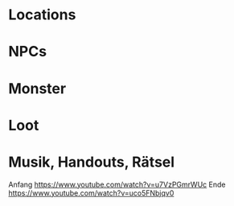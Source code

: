 # Locations
# NPCs
# Monster
# Loot
# Musik, Handouts, Rätsel
Anfang https://www.youtube.com/watch?v=u7VzPGmrWUc
Ende https://www.youtube.com/watch?v=uco5FNbjqv0